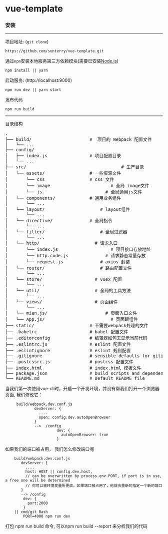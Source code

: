 # vue-template

### 安装

***
项目地址: (`git clone`)
```shell
https://github.com/sunterry/vue-template.git
```
通过`npm`安装本地服务第三方依赖模块(需要已安装[Node.js](https://nodejs.org/))

```
npm install || yarn
```
启动服务: (http://localhost:9000)

```
npm run dev || yarn start
```
发布代码

```
npm run build
```
***
目录结构

<pre>
.
├── build/                      #  项目的 Webpack 配置文件
│   └── ...
├── config/
│   ├── index.js                # 项目配置目录
│   └── ...
├── src/						            # 生产目录
│   └── assets/                 # 一些资源文件
│       └── css                 # css 文件
│       └── image				        # 全局 image文件
│       └── js				          # 全局通用js文件
│   └── components/             # 通用业务组件
│       └── ...
│   └── layout/             		# layout组件
│       └── ...
│   └── directive/              # 全局指令
│       └── ...
│   └── filter/             		# 全局过滤器
│       └── ...
│   └── http/             		  # 请求入口
│       └── index.js				    # 项目接口存放地址
│       └── http.code.js			  # 请求静态常量存放
│       └── request.js			    # axios 封装
│   └── router/             		# 路由配置文件
│       └── ...
│   └── store/             		  # vuex 配置
│       └── ...
│   └── util/             		  # 全局的工具方法
│       └── ...
│   └── views/             		  # 页面组件
│       └── ...
│   └── mian.js/     			      # 页面入口文件
│   └── App.js/     				    # 页面跟组件
├── static/                     # 不需要webpack处理的文件
├── .babelrc                    # babel 配置文件
├── .editorconfig               # 编辑器如何去显示当前代码
├── .eslintrc.js                # eslint 配置文件
├── .eslintignore               # eslint 规则配置
├── .gitignore                  # sensible defaults for gitignore
├── .postcssrc.js               # postcss 配置文件
├── index.html                  # index.html 模板文件
├── package.json                # build scripts and dependencies
└── README.md                   # Default README file
</pre>


当我们第一次使用vue-cli时，开启一个开发环境，并没有帮我们打开一个浏览器页面, 我们修改它：

```
     build/webpack.dev.conf.js
             devServer: {
               ....
               open: config.dev.autoOpenBrowser
             }
             -->  /config
                       dev: {
                         autoOpenBrowser: true
                       }

 ```

如果我们的端口被占用， 我们怎么修改端口呢

```
    build/webpack.dev.conf.js
       devServer: {
         ....
         host: HOST || config.dev.host,
         // can be overwritten by process.env.PORT, if port is in use, a free one will be determined
         // 你可以被环境变量所更改，如果端口被占用了，他就会重新的指定一个新的端口
       }
       --> /config
        dev: {
          port:2000
        }
    || cmd/git Bash
        PORT=4000 npm run dev

```

打包  npm run build 命令, 可以npm run build --report 来分析我们的代码
